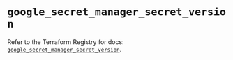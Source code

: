 # `google_secret_manager_secret_version`

Refer to the Terraform Registry for docs: [`google_secret_manager_secret_version`](https://registry.terraform.io/providers/hashicorp/google-beta/6.11.2/docs/resources/google_secret_manager_secret_version).
